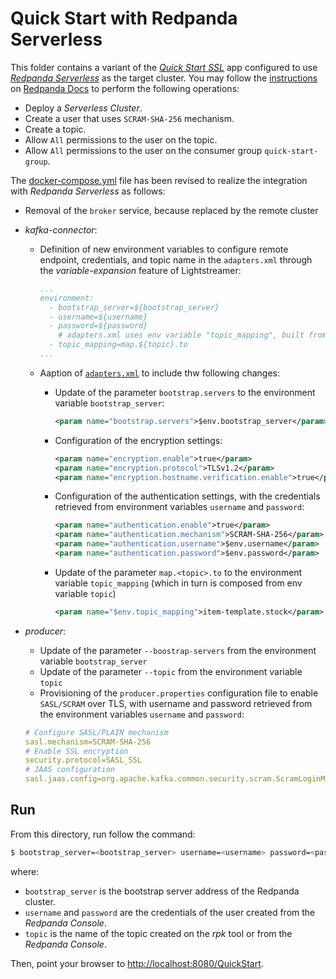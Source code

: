 # Quick Start with Redpanda Serverless

This folder contains a variant of the [_Quick Start SSL_](../../../quickstart-ssl/README.md#quick-start-ssl) app configured to use [_Redpanda Serverless_](https://redpanda.com/redpanda-cloud/serverless) as the target cluster. You may follow the [instructions](https://docs.redpanda.com/current/deploy/deployment-option/cloud/serverless/) on [Redpanda Docs](https://docs.redpanda.com/current/home/) to perform the following operations:

- Deploy a _Serverless Cluster_.
- Create a user that uses `SCRAM-SHA-256` mechanism.
- Create a topic.
- Allow `All` permissions to the user on the topic.
- Allow `All` permissions to the user on the consumer group `quick-start-group`.

The [docker-compose.yml](docker-compose.yml) file has been revised to realize the integration with _Redpanda Serverless_ as follows:

- Removal of the `broker` service, because replaced by the remote cluster
- _kafka-connector_:
  - Definition of new environment variables to configure remote endpoint, credentials, and topic name in the `adapters.xml` through the _variable-expansion_ feature of Lightstreamer:
    ```yaml
    ...
    environment:
      - bootstrap_server=${bootstrap_server}
      - username=${username}
      - password=${password}
        # adapters.xml uses env variable "topic_mapping", built from env variable "topic"
      - topic_mapping=map.${topic}.to
    ...
    ```
  - Aaption of [`adapters.xml`](./adapters.xml) to include thw following changes:
    - Update of the parameter `bootstrap.servers` to the environment variable `bootstrap_server`:
      ```xml
      <param name="bootstrap.servers">$env.bootstrap_server</param>
      ```

    - Configuration of the encryption settings:
      ```xml
      <param name="encryption.enable">true</param>
      <param name="encryption.protocol">TLSv1.2</param>
      <param name="encryption.hostname.verification.enable">true</param>
      ```

    - Configuration of the authentication settings, with the credentials retrieved from environment variables `username` and `password`:
      ```xml
      <param name="authentication.enable">true</param>
      <param name="authentication.mechanism">SCRAM-SHA-256</param>
      <param name="authentication.username">$env.username</param>
      <param name="authentication.password">$env.password</param>
      ```

    - Update of the parameter `map.<topic>.to` to the environment variable `topic_mapping` (which in turn is composed from env variable `topic`)
      ```xml
      <param name="$env.topic_mapping">item-template.stock</param>
      ```

- _producer_:
   - Update of the parameter `--boostrap-servers` from the environment variable `bootstrap_server`
   - Update of the parameter `--topic` from the environment variable `topic`
   - Provisioning of the `producer.properties` configuration file to enable `SASL/SCRAM` over TLS, with username and password retrieved from the environment variables `username` and `password`:
    
   ```yaml
   # Configure SASL/PLAIN mechanism
   sasl.mechanism=SCRAM-SHA-256
   # Enable SSL encryption
   security.protocol=SASL_SSL
   # JAAS configuration
   sasl.jaas.config=org.apache.kafka.common.security.scram.ScramLoginModule required username="${username}" password="${password}";
   ```  

## Run

From this directory, run follow the command:

```sh
$ bootstrap_server=<bootstrap_server> username=<username> password=<password> topic=<topic> ./start.sh 
```

where:
- `bootstrap_server` is the bootstrap server address of the Redpanda cluster.
- `username` and `password` are the credentials of the user created from the _Redpanda Console_.
- `topic` is the name of the topic created on the _rpk_ tool or from the _Redpanda Console_.

Then, point your browser to [http://localhost:8080/QuickStart](http://localhost:8080/QuickStart).
